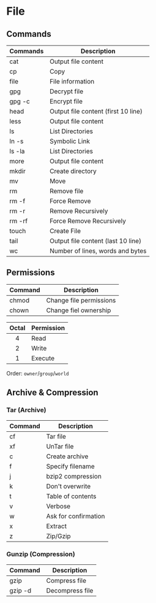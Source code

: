 # File

## Commands

| Commands | Description                                   |
| -------- | --------------------------------------------- |
| cat      | Output file content                           |
| cp       | Copy
| file     | File information
| gpg      | Decrypt file
| gpg -c   | Encrypt file
| head     | Output file content (first 10 line)
| less     | Output file content
| ls       | List Directories
| ln -s    | Symbolic Link
| ls -la   | List Directories
| more     | Output file content
| mkdir    | Create directory
| mv       | Move
| rm       | Remove file
| rm -f    | Force Remove
| rm -r    | Remove Recursively
| rm -rf   | Force Remove Recursively
| touch    | Create File
| tail     | Output file content (last 10 line)
| wc       | Number of lines, words and bytes

## Permissions

| Command | Description             |
| ------- | ----------------------- |
| chmod   | Change file permissions |
| chown   | Change fiel ownership   |

| Octal | Permission |
| :---: | ---------- |
| 4     | Read       |
| 2     | Write      |
| 1     | Execute    |

Order: `owner`/`group`/`world`

## Archive & Compression

### Tar (Archive)

| Command                            | Description                       |
| ---------------------------------- | --------------------------------- |
| cf                                 | Tar file                          |
| xf                                 | UnTar file                        |
| c                                  | Create archive                    |
| f                                  | Specify filename                  |
| j                                  | bzip2 compression                 |
| k                                  | Don't overwrite                   |
| t                                  | Table of contents                 |
| v                                  | Verbose                           |
| w                                  | Ask for confirmation              |
| x                                  | Extract                           |
| z                                  | Zip/Gzip                          |

### Gunzip (Compression)

| Command                            | Description                       |
| ---------------------------------- | --------------------------------- |
| gzip                               | Compress file                     |
| gzip -d                            | Decompress file                   |

